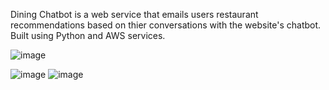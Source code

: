 Dining Chatbot is a web service that emails users restaurant recommendations based on thier conversations with the website's chatbot. Built using Python and AWS services.

![image](https://github.com/kevinshi-git/dining-chatbot/assets/76260759/492a91d0-36c7-47dd-af35-9d4330ebfa46)

![image](https://github.com/kevinshi-git/dining-chatbot/assets/76260759/0e278612-d6c9-45d2-92d9-d31c3755679b)
![image](https://github.com/kevinshi-git/dining-chatbot/assets/76260759/e94d4009-ba3a-4b00-9391-1ae5f952b9b6)

